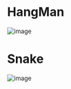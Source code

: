 # HangMan
![image](https://user-images.githubusercontent.com/100313500/178968152-ffd3489f-a659-4f3e-9b4e-9c93177d776b.png)
# Snake
![image](https://user-images.githubusercontent.com/100313500/178969676-28a05f22-cf8e-413b-ad6c-c7929834072b.png)
